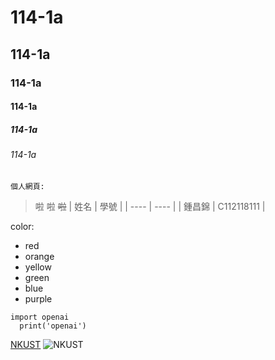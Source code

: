 # 114-1a
## 114-1a
### 114-1a
#### 114-1a
##### 114-1a
###### 114-1a

```個人網頁:```
>啦
>啦
>~~啦~~
|  姓名   | 學號  |
|  ----  | ----  |
| 鍾昌錦  | C112118111 |

color:
* red
* orange
* yellow
* green
* blue
* purple


```
import openai
  print('openai')
```

[NKUST](https://www.nkust.edu.tw/var/file/0/1000/img/513/477432471.jpg)
![NKUST](477432471.jpg "高科大")

